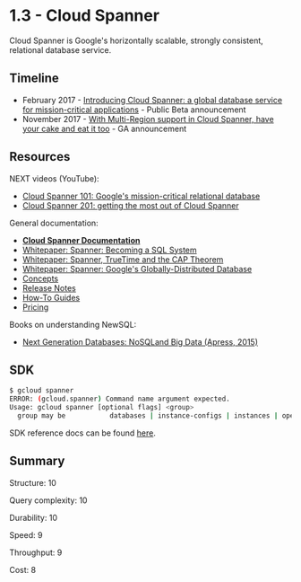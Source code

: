 # 1.3 - Cloud Spanner

Cloud Spanner is Google's horizontally scalable, strongly consistent, relational database service.

## Timeline
* February 2017 - [Introducing Cloud Spanner: a global database service for mission-critical applications](https://cloudplatform.googleblog.com/2017/02/introducing-Cloud-Spanner-a-global-database-service-for-mission-critical-applications.html) - Public Beta announcement
* November 2017 - [With Multi-Region support in Cloud Spanner, have your cake and eat it too](https://cloudplatform.googleblog.com/2017/11/with-Multi-Region-support-in-Cloud-Spanner-have-your-cake-and-eat-it-too.html) - GA announcement

## Resources
NEXT videos (YouTube):
* [Cloud Spanner 101: Google's mission-critical relational database](https://www.youtube.com/watch?v=IfsTINNCooY)
* [Cloud Spanner 201: getting the most out of Cloud Spanner](https://www.youtube.com/watch?v=Tzhe7sUNDbg)

General documentation: 
* [**Cloud Spanner Documentation**](https://cloud.google.com/spanner/docs/)
* [Whitepaper: Spanner: Becoming a SQL System](https://ai.google/research/pubs/pub46103)
* [Whitepaper: Spanner, TrueTime and the CAP Theorem](https://ai.google/research/pubs/pub45855)
* [Whitepaper: Spanner: Google's Globally-Distributed Database](https://ai.google/research/pubs/pub39966)
* [Concepts](https://cloud.google.com/spanner/docs/concepts)
* [Release Notes](https://cloud.google.com/spanner/docs/release-notes)
* [How-To Guides](https://cloud.google.com/spanner/docs/how-to)
* [Pricing](https://cloud.google.com/spanner/pricing)

Books on understanding NewSQL:
* [Next Generation Databases: NoSQLand Big Data (Apress, 2015)](https://www.amazon.com/Next-Generation-Databases-NoSQLand-Data/dp/1484213300)

## SDK 
```sh
$ gcloud spanner
ERROR: (gcloud.spanner) Command name argument expected.
Usage: gcloud spanner [optional flags] <group>
  group may be           databases | instance-configs | instances | operations
```

SDK reference docs can be found [here](https://cloud.google.com/sdk/gcloud/reference/spanner/). 


## Summary
Structure: 10

Query complexity: 10

Durability: 10

Speed: 9

Throughput: 9

Cost: 8